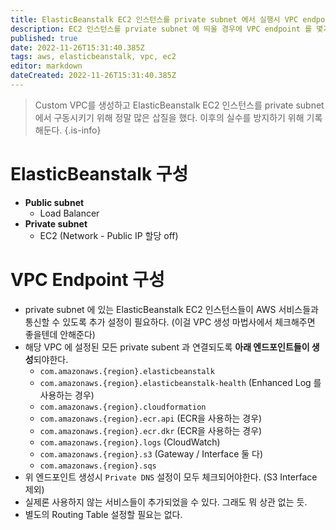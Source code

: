 ```yaml
---
title: ElasticBeanstalk EC2 인스턴스를 private subnet 에서 실행시 VPC endpoint 설정
description: EC2 인스턴스를 prviate subnet 에 띄울 경우에 VPC endpoint 를 몇가지 생성해줘야 인스턴스가 정상적으로 프로비저닝 된다.
published: true
date: 2022-11-26T15:31:40.385Z
tags: aws, elasticbeanstalk, vpc, ec2
editor: markdown
dateCreated: 2022-11-26T15:31:40.385Z
---
```


> Custom VPC를 생성하고 ElasticBeanstalk EC2 인스턴스를 private subnet 에서 구동시키기 위해 정말 많은 삽질을 했다.
> 이후의 실수를 방지하기 위해 기록해둔다.
{.is-info}

# ElasticBeanstalk 구성

- **Public subnet**
  - Load Balancer
- **Private subnet**
  - EC2 (Network - Public IP 할당 off)
  
# VPC Endpoint 구성

- private subnet 에 있는 ElasticBeanstalk EC2 인스턴스들이 AWS 서비스들과 통신할 수 있도록 추가 설정이 필요하다. (이걸 VPC 생성 마법사에서 체크해주면 좋을텐데 안해준다)
- 해당 VPC 에 설정된 모든 private subent 과 연결되도록 **아래 엔드포인트들이 생성**되야한다.
  - `com.amazonaws.{region}.elasticbeanstalk`
  - `com.amazonaws.{region}.elasticbeanstalk-health` (Enhanced Log 를 사용하는 경우)
  - `com.amazonaws.{region}.cloudformation`
  - `com.amazonaws.{region}.ecr.api` (ECR을 사용하는 경우)
  - `com.amazonaws.{region}.ecr.dkr` (ECR을 사용하는 경우)
  - `com.amazonaws.{region}.logs` (CloudWatch)
  - `com.amazonaws.{region}.s3` (Gateway / Interface 둘 다)
  - `com.amazonaws.{region}.sqs`
- 위 엔드포인트 생성시 `Private DNS` 설정이 모두 체크되어야한다. (S3 Interface 제외)
- 실제론 사용하지 않는 서비스들이 추가되었을 수 있다. 그래도 뭐 상관 없는 듯.
- 별도의 Routing Table 설정할 필요는 없다.
